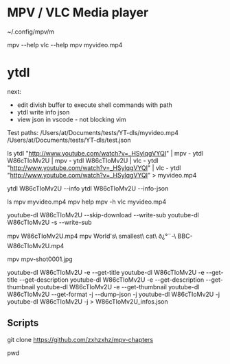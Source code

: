 
# MPV / VLC Media player

~/.config/mpv/m


mpv --help
vlc --help
mpv myvideo.mp4

# ytdl

next:
- edit divish buffer to execute shell commands with path
- ytdl write info json
- view json in vscode - not blocking vim

Test paths: /Users/at/Documents/tests/YT-dls/myvideo.mp4
            /Users/at/Documents/tests/YT-dls/test.json


ls
ytdl "http://www.youtube.com/watch?v=_HSylqgVYQI" | mpv -
ytdl W86cTIoMv2U | mpv -
ytdl W86cTIoMv2U | vlc -
ytdl "http://www.youtube.com/watch?v=_HSylqgVYQI" | vlc -
ytdl "http://www.youtube.com/watch?v=_HSylqgVYQI" > myvideo.mp4

ytdl W86cTIoMv2U --info
ytdl W86cTIoMv2U --info-json

ls
mpv myvideo.mp4
mpv help
mpv -h
vlc myvideo.mp4

youtube-dl W86cTIoMv2U --skip-download --write-sub
youtube-dl W86cTIoMv2U -s --write-sub

mpv W86cTIoMv2U.mp4
mpv World\'s\ smallest\ cat\ ð¿°¨-\ BBC-W86cTIoMv2U.mp4

mpv mpv-shot0001.jpg

youtube-dl W86cTIoMv2U -e --get-title
youtube-dl W86cTIoMv2U -e --get-title --get-description
youtube-dl W86cTIoMv2U -e --get-description --get-thumbnail
youtube-dl W86cTIoMv2U -e --get-thumbnail
youtube-dl W86cTIoMv2U --get-format
-j --dump-json
-j
youtube-dl W86cTIoMv2U -j
youtube-dl W86cTIoMv2U -j > W86cTIoMv2U_infos.json

## Scripts
git clone https://github.com/zxhzxhz/mpv-chapters

pwd

















